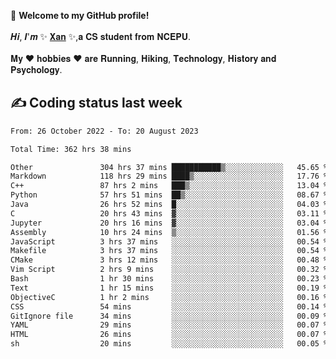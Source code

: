 🎉 **Welcome to my GitHub profile!**</br></br>
𝑯𝒊, 𝑰'𝒎 ✨ [𝐗𝐚𝐧](https://xancoding.cn/) ✨,𝐚 𝐂𝐒 𝐬𝐭𝐮𝐝𝐞𝐧𝐭 𝐟𝐫𝐨𝐦 𝐍𝐂𝐄𝐏𝐔.</br></br>
𝐌𝐲 ❤ 𝐡𝐨𝐛𝐛𝐢𝐞𝐬 ❤ 𝐚𝐫𝐞 𝐑𝐮𝐧𝐧𝐢𝐧𝐠, 𝐇𝐢𝐤𝐢𝐧𝐠, 𝐓𝐞𝐜𝐡𝐧𝐨𝐥𝐨𝐠𝐲, 𝐇𝐢𝐬𝐭𝐨𝐫𝐲 𝐚𝐧𝐝 𝐏𝐬𝐲𝐜𝐡𝐨𝐥𝐨𝐠𝐲.

## ✍️ Coding status last week
<!--START_SECTION:waka-->

```txt
From: 26 October 2022 - To: 20 August 2023

Total Time: 362 hrs 38 mins

Other               304 hrs 37 mins ███████████▒░░░░░░░░░░░░░   45.65 %
Markdown            118 hrs 29 mins ████▒░░░░░░░░░░░░░░░░░░░░   17.76 %
C++                 87 hrs 2 mins   ███▒░░░░░░░░░░░░░░░░░░░░░   13.04 %
Python              57 hrs 51 mins  ██▒░░░░░░░░░░░░░░░░░░░░░░   08.67 %
Java                26 hrs 52 mins  █░░░░░░░░░░░░░░░░░░░░░░░░   04.03 %
C                   20 hrs 43 mins  ▓░░░░░░░░░░░░░░░░░░░░░░░░   03.11 %
Jupyter             20 hrs 16 mins  ▓░░░░░░░░░░░░░░░░░░░░░░░░   03.04 %
Assembly            10 hrs 24 mins  ▒░░░░░░░░░░░░░░░░░░░░░░░░   01.56 %
JavaScript          3 hrs 37 mins   ░░░░░░░░░░░░░░░░░░░░░░░░░   00.54 %
Makefile            3 hrs 37 mins   ░░░░░░░░░░░░░░░░░░░░░░░░░   00.54 %
CMake               3 hrs 12 mins   ░░░░░░░░░░░░░░░░░░░░░░░░░   00.48 %
Vim Script          2 hrs 9 mins    ░░░░░░░░░░░░░░░░░░░░░░░░░   00.32 %
Bash                1 hr 30 mins    ░░░░░░░░░░░░░░░░░░░░░░░░░   00.23 %
Text                1 hr 15 mins    ░░░░░░░░░░░░░░░░░░░░░░░░░   00.19 %
ObjectiveC          1 hr 2 mins     ░░░░░░░░░░░░░░░░░░░░░░░░░   00.16 %
CSS                 54 mins         ░░░░░░░░░░░░░░░░░░░░░░░░░   00.14 %
GitIgnore file      34 mins         ░░░░░░░░░░░░░░░░░░░░░░░░░   00.09 %
YAML                29 mins         ░░░░░░░░░░░░░░░░░░░░░░░░░   00.07 %
HTML                26 mins         ░░░░░░░░░░░░░░░░░░░░░░░░░   00.07 %
sh                  20 mins         ░░░░░░░░░░░░░░░░░░░░░░░░░   00.05 %
```

<!--END_SECTION:waka-->


<!-- ## 📈 My GitHub Stats
<p align="center">
    <img height="137px" src="https://github-readme-stats.vercel.app/api?username=Xancoding&hide_title=true&hide_border=true&show_icons=trueline_height=21&text_color=000&icon_color=000&bg_color=0,ea6161,ffc64d,fffc4d,52fa5a&theme=graywhite" /> 
    <img src="https://github-readme-stats.vercel.app/api/top-langs/?username=Xancoding&hide_title=true&hide_border=true&layout=compact&langs_count=6&text_color=000&icon_color=fff&bg_color=0,52fa5a,4dfcff,c64dff&theme=graywhite" /> 
</p> -->

<!-- ## 🔥 My GitHub activities of last 31 days.
<div align="center"> <img src="https://activity-graph.herokuapp.com/graph?username=XanCoding&theme=xcode" /> </div> -->

<!-- <p align="center"> 
  Visitor count<br/>
  <img src="https://profile-counter.glitch.me/xancoding/count.svg" />
</p> -->
